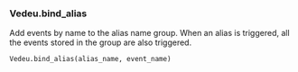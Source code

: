 ### Vedeu.bind_alias

Add events by name to the alias name group. When an alias is
triggered, all the events stored in the group are also triggered.

    Vedeu.bind_alias(alias_name, event_name)
